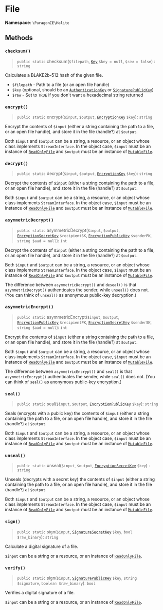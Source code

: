 # File

**Namespace**: `\ParagonIE\Halite`

## Methods

### `checksum()`

> `public static` checksum(`$filepath`, [`Key`](Key.md) `$key = null`, `$raw = false`) : `string`

Calculates a BLAKE2b-512 hash of the given file.

* `$filepath` - Path to a file (or an open file handle)
* `$key` (optional, should be an [`AuthenticationKey`](Symmetric/AuthenticationKey.md) or [`SignaturePublicKey`](Asymmetric/SignaturePublicKey.md))
* `$raw` - Set to `TRUE` if you don't want a hexadecimal string returned

### `encrypt()`

> `public static` encrypt(`$input`, `$output`, [`EncryptionKey`](Symmetric/EncryptionKey.md) `$key`): `string`

Encrypt the contents of `$input` (either a string containing the path to a file, or an open file 
handle), and store it in the file (handle?) at `$output`.

Both `$input` and `$output` can be a string, a resource, or an object whose class implements `StreamInterface`.
In the object case, `$input` must be an instance of [`ReadOnlyFile`](Stream/ReadOnlyFile.md) and `$output` must
be an instance of [`MutableFile`](Stream/MutableFile.md).

### `decrypt()`

> `public static` decrypt(`$input`, `$output`, [`EncryptionKey`](Symmetric/EncryptionKey.md) `$key`): `string`

Decrypt the contents of `$input` (either a string containing the path to a file, or an open file 
handle), and store it in the file (handle?) at `$output`.

Both `$input` and `$output` can be a string, a resource, or an object whose class implements `StreamInterface`.
In the object case, `$input` must be an instance of [`ReadOnlyFile`](Stream/ReadOnlyFile.md) and `$output` must
be an instance of [`MutableFile`](Stream/MutableFile.md).

### `asymmetricDecrypt()`

> `public static` asymmetricDecrypt(`$input`, `$output`, [`EncryptionSecretKey`](Asymmetric/EncryptionSecretKey.md) `$recipientSK`, [`EncryptionPublicKey`](Asymmetric/EncryptionPublicKey.md) `$senderPK`, `string $aad = null`): `int`

Decrypt the contents of `$input` (either a string containing the path to a file, or an open file
handle), and store it in the file (handle?) at `$output`.

Both `$input` and `$output` can be a string, a resource, or an object whose class implements `StreamInterface`.
In the object case, `$input` must be an instance of [`ReadOnlyFile`](Stream/ReadOnlyFile.md) and `$output` must
be an instance of [`MutableFile`](Stream/MutableFile.md).

The difference between `asymmetricDecrypt()` and `deseal()` is that `asymmetricDecrypt()` authenticates the sender, 
while `unseal()` does not. (You can think of `unseal()` as anonymous public-key decryption.)

### `asymmetricEncrypt()`

> `public static` asymmetricEncrypt(`$input`, `$output`, [`EncryptionPublicKey`](Asymmetric/EncryptionPublicKey.md) `$recipientPK`, [`EncryptionSecretKey`](Asymmetric/EncryptionSecretKey.md) `$senderSK`, `string $aad = null`): `int`

Encrypt the contents of `$input` (either a string containing the path to a file, or an open file
handle), and store it in the file (handle?) at `$output`.

Both `$input` and `$output` can be a string, a resource, or an object whose class implements `StreamInterface`.
In the object case, `$input` must be an instance of [`ReadOnlyFile`](Stream/ReadOnlyFile.md) and `$output` must
be an instance of [`MutableFile`](Stream/MutableFile.md).

The difference between `asymmetricEncrypt()` and `seal()` is that `asymmetricEncrypt()` authenticates the sender, while
`seal()` does not. (You can think of `seal()` as anonymous public-key encryption.)

### `seal()`

> `public static` seal(`$input`, `$output`, [`EncryptionPublicKey`](Asymmetric/EncryptionPublicKey.md) `$key`): `string`

Seals (encrypts with a public key) the contents of `$input` (either a string containing the path to a file, or an open file 
handle), and store it in the file (handle?) at `$output`.

Both `$input` and `$output` can be a string, a resource, or an object whose class implements `StreamInterface`.
In the object case, `$input` must be an instance of [`ReadOnlyFile`](Stream/ReadOnlyFile.md) and `$output` must
be an instance of [`MutableFile`](Stream/MutableFile.md).

### `unseal()`

> `public static` unseal(`$input`, `$output`, [`EncryptionSecretKey`](Asymmetric/EncryptionSecretKey.md) `$key`) : `string`

Unseals (decrypts with a secret key) the contents of `$input` (either a string containing the path to a file, or an open file 
handle), and store it in the file (handle?) at `$output`.

Both `$input` and `$output` can be a string, a resource, or an object whose class implements `StreamInterface`.
In the object case, `$input` must be an instance of [`ReadOnlyFile`](Stream/ReadOnlyFile.md) and `$output` must
be an instance of [`MutableFile`](Stream/MutableFile.md).

### `sign()`

> `public static` sign(`$input`, [`SignatureSecretKey`](Asymmetric/SignatureSecretKey.md) `$key`, `bool $raw_binary`): `string`

Calculate a digital signature of a file.

`$input` can be a string or a resource, or an instance of [`ReadOnlyFile`](Stream/ReadOnlyFile.md).

### `verify()`

> `public static` sign(`$input`, [`SignaturePublicKey`](Asymmetric/SignaturePublicKey.md) `$key`, `string $signature`, `boolean $raw_binary`): `bool`

Verifies a digital signature of a file.

`$input` can be a string or a resource, or an instance of [`ReadOnlyFile`](Stream/ReadOnlyFile.md).
